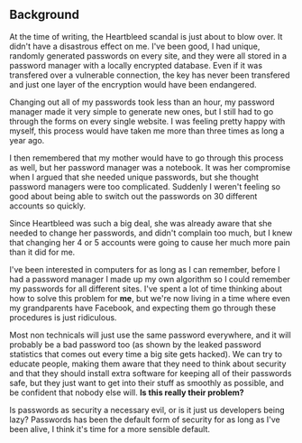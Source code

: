 ## Background

At the time of writing, the Heartbleed scandal is just about to blow over.  It didn't have a
disastrous effect on me. I've been good, I had unique, randomly generated passwords on every site,
and they were all stored in a password manager with a locally encrypted database. Even if it was
transfered over a vulnerable connection, the key has never been transfered and just one layer of the
encryption would have been endangered.

Changing out all of my passwords took less than an hour, my password manager made it very simple to
generate new ones, but I still had to go through the forms on every single website. I was feeling
pretty happy with myself, this process would have taken me more than three times as long a year ago.

I then remembered that my mother would have to go through this process as well, but her password
manager was a notebook. It was her compromise when I argued that she needed unique passwords, but
she thought password managers were too complicated. Suddenly I weren't feeling so good about being
able to switch out the passwords on 30 different accounts so quickly.

Since Heartbleed was such a big deal, she was already aware that she needed to change her passwords,
and didn't complain too much, but I knew that changing her 4 or 5 accounts were going to cause her
much more pain than it did for me.

I've been interested in computers for as long as I can remember, before I had a password manager I
made up my own algorithm so I could remember my passwords for all different sites. I've spent a lot
of time thinking about how to solve this problem for **me**, but we're now living in a time where
even my grandparents have Facebook, and expecting them go through these procedures is just
ridiculous.

Most non technicals will just use the same password everywhere, and it will probably be a bad
password too (as shown by the leaked password statistics that comes out every time a big site gets
hacked). We can try to educate people, making them aware that they need to think about security and
that they should install extra software for keeping all of their passwords safe, but they just want
to get into their stuff as smoothly as possible, and be confident that nobody else will. **Is this
really their problem?**

Is passwords as security a necessary evil, or is it just us developers being lazy? Passwords has
been the default form of security for as long as I've been alive, I think it's time for a more
sensible default.
